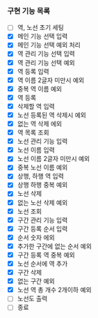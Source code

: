 ### 구현 기능 목록

- [ ] 역, 노선 초기 세팅
- [x] 메인 기능 선택 입력
- [x] 메인 기능 선택 예외 처리
- [x] 역 관리 기능 선택 입력
- [x] 역 관리 기능 선택 예외
- [x] 역 등록 입력
- [x] 역 이름 2글자 미만시 예외
- [x] 중복 역 이름 예외
- [x] 역 등록
- [x] 삭제할 역 입력
- [x] 노선 등록된 역 삭제시 예외
- [x] 없는 역 삭제 에외
- [x] 역 목록 조회
- [x] 노선 관리 기능 입력
- [x] 노선 이름 입력
- [x] 노선 이름 2글자 미만시 예외
- [x] 중복 노선 이름 예외
- [x] 상행, 하행 역 입력
- [x] 상행 하행 중복 예외
- [x] 노선 삭제
- [x] 없는 노선 삭제 예외
- [x] 노선 조회
- [x] 구간 관리 기능 입력
- [x] 구간 등록 순서 입력
- [x] 순서 숫자 에외
- [x] 추가한 구간에 없는 순서 예외
- [x] 구간 등록 역 중복 예외
- [x] 노선 순서에 역 추가
- [x] 구간 삭제
- [x] 없는 구간 예외
- [x] 노선 역 총 개수 2개이하 예외
- [ ] 노선도 출력
- [ ] 종료